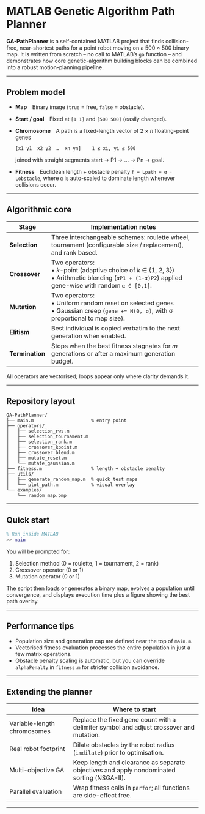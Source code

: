 # MATLAB Genetic Algorithm Path Planner

**GA-PathPlanner** is a self-contained MATLAB project that finds collision-free, near-shortest paths for a point robot moving on a 500 × 500 binary map.
It is written from scratch – no call to MATLAB’s `ga` function – and demonstrates how core genetic-algorithm building blocks can be combined into a robust motion-planning pipeline.&#x20;

---

## Problem model

* **Map** Binary image (`true` = free, `false` = obstacle).

* **Start / goal** Fixed at `[1 1]` and `[500 500]` (easily changed).

* **Chromosome** A path is a fixed-length vector of 2 × *n* floating-point genes

  ```
  [x1 y1  x2 y2  …  xn yn]    1 ≤ xi, yi ≤ 500
  ```

  joined with straight segments start → P1 → … → Pn → goal.

* **Fitness** Euclidean length + obstacle penalty
  `f = Lpath + α · Lobstacle`, where `α` is auto-scaled to dominate length whenever collisions occur.

---

## Algorithmic core

| Stage           | Implementation notes                                                                                                                                       |
| --------------- | ---------------------------------------------------------------------------------------------------------------------------------------------------------- |
| **Selection**   | Three interchangeable schemes: roulette wheel, tournament (configurable size / replacement), and rank based.                                               |
| **Crossover**   | Two operators: <br>• *k*-point (adaptive choice of *k* ∈ {1, 2, 3}) <br>• Arithmetic blending (`αP1 + (1-α)P2`) applied gene-wise with random `α ∈ [0,1]`. |
| **Mutation**    | Two operators: <br>• Uniform random reset on selected genes <br>• Gaussian creep (`gene += N(0, σ)`, with σ proportional to map size).                     |
| **Elitism**     | Best individual is copied verbatim to the next generation when enabled.                                                                                    |
| **Termination** | Stops when the best fitness stagnates for *m* generations or after a maximum generation budget.                                                            |

All operators are vectorised; loops appear only where clarity demands it.&#x20;

---

## Repository layout

```
GA-PathPlanner/
├── main.m                     % entry point
├── operators/
│   ├── selection_rws.m
│   ├── selection_tournament.m
│   ├── selection_rank.m
│   ├── crossover_kpoint.m
│   ├── crossover_blend.m
│   ├── mutate_reset.m
│   └── mutate_gaussian.m
├── fitness.m                  % length + obstacle penalty
├── utils/
│   ├── generate_random_map.m  % quick test maps
│   └── plot_path.m            % visual overlay
└── examples/
    └── random_map.bmp
```

---

## Quick start

```matlab
% Run inside MATLAB
>> main
```

You will be prompted for:

1. Selection method (0 = roulette, 1 = tournament, 2 = rank)
2. Crossover operator (0 or 1)
3. Mutation operator (0 or 1)

The script then loads or generates a binary map, evolves a population until convergence, and displays execution time plus a figure showing the best path overlay.

---

## Performance tips

* Population size and generation cap are defined near the top of `main.m`.
* Vectorised fitness evaluation processes the entire population in just a few matrix operations.
* Obstacle penalty scaling is automatic, but you can override `alphaPenalty` in `fitness.m` for stricter collision avoidance.

---

## Extending the planner

| Idea                        | Where to start                                                                             |
| --------------------------- | ------------------------------------------------------------------------------------------ |
| Variable-length chromosomes | Replace the fixed gene count with a delimiter symbol and adjust crossover and mutation.    |
| Real robot footprint        | Dilate obstacles by the robot radius (`imdilate`) prior to optimisation.                   |
| Multi-objective GA          | Keep length and clearance as separate objectives and apply nondominated sorting (NSGA-II). |
| Parallel evaluation         | Wrap fitness calls in `parfor`; all functions are side-effect free.                        |

---
